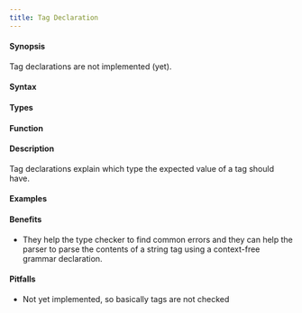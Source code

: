 ```yaml
---
title: Tag Declaration
---
```


#### Synopsis

Tag declarations are not implemented (yet).

#### Syntax

#### Types

#### Function

#### Description

Tag declarations explain which type the expected value of a tag should have.

#### Examples

#### Benefits

*  They help the type checker to find common errors and they can help the parser to parse the contents of a string tag using a context-free grammar declaration.

#### Pitfalls

*  Not yet implemented, so basically tags are not checked

